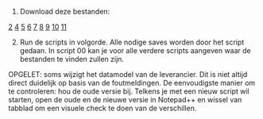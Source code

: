 1. Download deze bestanden:

[2](https://open-data.energiesparen.be/Data/02_GEMIDDELD_E_PEIL_PER_GEMEENTE.csv)
[4](https://open-data.energiesparen.be/Data/04_AANTAL_AG_PER_GEMEENTE.csv)
[5](https://open-data.energiesparen.be/Data/05_AG_OVERZICHT_RESULTATEN_DETAIL.csv)
[6](https://open-data.energiesparen.be/Data/06_AG_OVERZICHT_GEOMETRIE_DETAIL.csv)
[7](https://open-data.energiesparen.be/Data/07_AG_INSTALL_VW_WP_DETAIL.csv)
[8](https://open-data.energiesparen.be/Data/08_AG_INSTALL_HEB_DETAIL.csv)
[9](https://open-data.energiesparen.be/Data/09_AG_INSTALL_ZON_DETAIL.csv)
[10](https://open-data.energiesparen.be/Data/10_AG_INSTALL_VENTILATIE.csv)
[11](https://open-data.energiesparen.be/Data/11_AG_DIMENSIES.csv)


2. Run de scripts in volgorde. Alle nodige saves worden door het script gedaan. In script 00 kan je voor alle verdere scripts aangeven waar de bestanden te vinden zullen zijn.

OPGELET: soms wijzigt het datamodel van de leverancier. Dit is niet altijd direct duidelijk op basis van de foutmeldingen. De eenvoudigste manier om te controleren: hou de oude versie bij. Telkens je met een nieuw script wil starten, open de oude en de nieuwe versie in Notepad++ en wissel van tabblad om een visuele check te doen van de verschillen.
